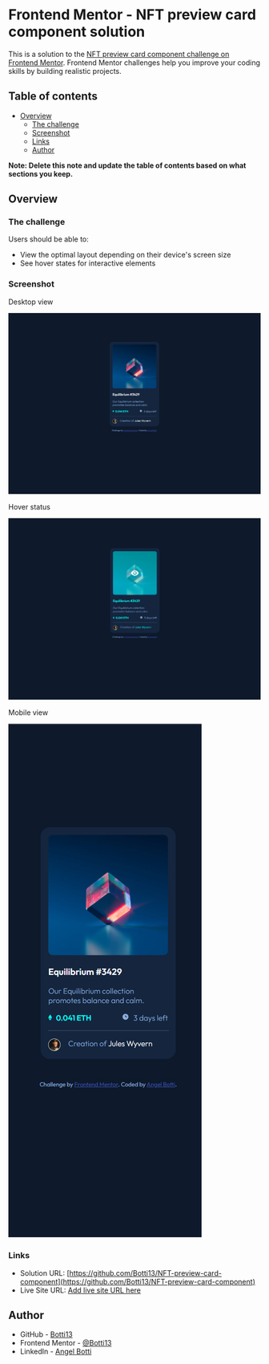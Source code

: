# Frontend Mentor - NFT preview card component solution

This is a solution to the [NFT preview card component challenge on Frontend Mentor](https://www.frontendmentor.io/challenges/nft-preview-card-component-SbdUL_w0U). Frontend Mentor challenges help you improve your coding skills by building realistic projects.

## Table of contents

- [Overview](#overview)
  - [The challenge](#the-challenge)
  - [Screenshot](#screenshot)
  - [Links](#links)
  - [Author](#author)

**Note: Delete this note and update the table of contents based on what sections you keep.**

## Overview

### The challenge

Users should be able to:

- View the optimal layout depending on their device's screen size
- See hover states for interactive elements

### Screenshot

Desktop view

![](./screenshots/desktop-view.jpg)

Hover status

![](./screenshots/hover-states.jpg)

Mobile view

![](./screenshots/mobile-view.jpg)

### Links

- Solution URL: [https://github.com/Botti13/NFT-preview-card-component](https://github.com/Botti13/NFT-preview-card-component)
- Live Site URL: [Add live site URL here](https://your-live-site-url.com)

## Author

- GitHub - [Botti13](https://github.com/Botti13)
- Frontend Mentor - [@Botti13](https://www.frontendmentor.io/profile/Botti13)
- LinkedIn - [Angel Botti](https://www.linkedin.com/in/angelbotti/)
